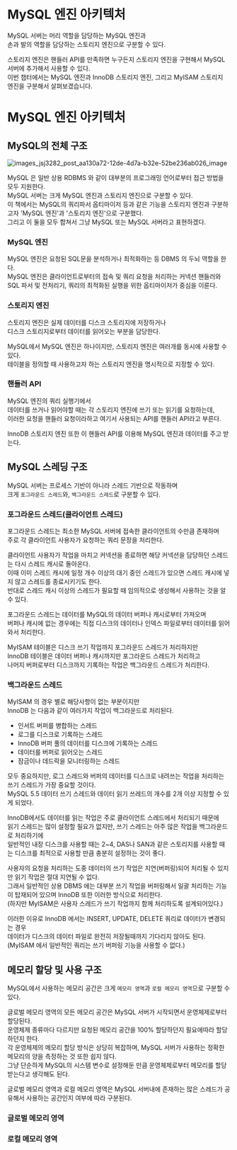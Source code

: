# MySQL 엔진 아키텍처
      
MySQL 서버는 머리 역할을 담당하는 MySQL 엔진과         
손과 발의 역할을 담당하는 스토리지 엔진으로 구분할 수 있다.      
  
스토리지 엔진은 핸들러 API를 만족하면 누구든지 스토리지 엔진을 구현해서 MySQL 서버에 추가해서 사용할 수 있다.        
이번 챕터에서는 MySQL 엔진과 InnoDB 스토리지 엔진, 그리고 MyISAM 스토리지 엔진을 구분해서 살펴보겠습니다.    
    
# MySQL 엔진 아키텍처      
## MySQL의 전체 구조

![images_jsj3282_post_aa130a72-12de-4d7a-b32e-52be236ab026_image](https://user-images.githubusercontent.com/50267433/193463535-1ef89ac4-abda-43f6-b832-eebeabbe4b15.png)

MySQL 은 일반 상용 RDBMS 와 같이 대부분의 프로그래밍 언어로부터 접근 방법을 모두 지원한다.       
MySQL 서버는 크게 MySQL 엔진과 스토리지 엔진으로 구분할 수 있다.         
이 책에서는 MySQL의 쿼리파서 옵티마이저 등과 같은 기능을 스토리지 엔진과 구분하고자 'MySQL 엔진'과 '스토리지 엔진'으로 구분했다.      
그리고 이 둘을 모두 합쳐서 그냥 MySQL 또는 MySQL 서버라고 표현하겠다.        

### MySQL 엔진  
MySQL 엔진은 요청된 SQL문을 분석하거나 최적화하는 등 DBMS 의 두뇌 역할을 한다.   
MySQL 엔진은 클라이언트로부터의 접속 및 쿼리 요청을 처리하는 커넥션 핸들러와    
SQL 파서 및 전처리기, 쿼리의 최적화된 실행을 위한 옵티마이저가 중심을 이룬다.    

### 스토리지 엔진  
스토리지 엔진은 실제 데이터를 디스크 스토리지에 저장하거나    
디스크 스토리지로부터 데이터를 읽어오는 부분을 담당한다.     
  
MySQL에서 MySQL 엔진은 하나이지만, 스토리지 엔진은 여러개를 동시에 사용할 수 있다.     
테이블을 정의할 때 사용하고자 하는 스토리지 엔진을 명시적으로 지정할 수 있다.  
 
### 핸들러 API    
MySQL 엔진의 쿼리 실행기에서      
데이터를 쓰거나 읽어야할 때는 각 스토리지 엔진에 쓰기 또는 읽기를 요청하는데,     
이러한 요청을 핸들러 요청이라하고 여기서 사용되는 API를 핸들러 API라고 부른다.      

InnoDB 스토리지 엔진 또한 이 핸들러 API를 이용해 MySQL 엔진과 데이터를 주고 받는다.  

## MySQL 스레딩 구조   

MySQL 서버는 프로세스 기반이 아니라 스레드 기반으로 작동하며       
크게 `포그라운드 스레드`와, `백그라운드 스레드`로 구분할 수 있다.        

### 포그라운드 스레드(클라이언트 스레드)
포그라운드 스레드는 최소한 MySQL 서버에 접속한 클라이언트의 수만큼 존재하며       
주로 각 클라이언트 사용자가 요청하는 쿼리 문장을 처리한다.      
  
클라이언트 사용자가 작업을 마치고 커넥션을 종료하면 해당 커넥션을 담당하던 스레드는 다시 스레드 캐시로 돌아온다.     
이때 이미 스레드 캐시에 일정 개수 이상의 대기 중인 스레드가 있으면 스레드 캐시에 넣지 않고 스레드를 종료시키기도 한다.   
반대로 스레드 캐시 이상의 스레드가 필요할 때 임의적으로 생성해서 사용하는 것을 알 수 있다.     
  
포그라운드 스레드는 데이터를 MySQL의 데이터 버퍼나 캐시로부터 가져오며     
버퍼나 캐시에 없는 경우에는 직접 디스크의 데이터나 인덱스 파일로부터 데이터를 읽어와서 처리한다.   
 
MyISAM 테이블은 디스크 쓰기 작업까지 포그라운드 스레드가 처리하지만      
InnoDB 테이블은 데이터 버퍼나 캐시까지만 포그라운드 스레드가 처리하고   
나머지 버퍼로부터 디스크까지 기록하는 작업은 백그라운드 스레드가 처리한다.    

### 백그라운드 스레드
MyISAM 의 경우 별로 해당사항이 없는 부분이지만     
InnoDB 는 다음과 같이 여러가지 작업이 백그라운드로 처리된다.     

* 인서트 버퍼를 병합하는 스레드
* 로그를 디스크로 기록하는 스레드
* InnoDB 버퍼 풀의 데이터를 디스크에 기록하는 스레드
* 데이터를 버퍼로 읽어오는 스레드
* 잠금이나 데드락을 모니터링하는 스레드
   
모두 중요하지만, 로그 스레드와 버퍼의 데이터를 디스크로 내려쓰는 작업을 처리하는 쓰기 스레드가 가장 중요할 것이다.       
MySQL 5.5 데이터 쓰기 스레드와 데이터 읽기 쓰레드의 개수를 2개 이상 지정할 수 있게 되었다.    
  
InnoDB에서도 데이터를 읽는 작업은 주로 클라이언트 스레드에서 처리되기 때문에     
읽기 스레드는 많이 설정할 필요가 없지만, 쓰기 스레드는 아주 많은 작업을 백그라운드로 처리하기에   
일반적인 내장 디스크를 사용할 때는 2~4, DAS나 SAN과 같은 스토리지를 사용할 때는 디스크를 최적으로 사용할 만큼 충분히 설정하는 것이 좋다.   
  
사용자의 요청을 처리하는 도중 데이터의 쓰기 작업은 지연(버퍼링)되어 처리될 수 있지만 읽기 작업은 절대 지연될 수 없다.     
그래서 일반적인 상용 DBMS 에는 대부분 쓰기 작업을 버퍼링해서 일괄 처리하는 기능이 탑재되어 있으며 InnoDB 또한 이러한 방식으로 처리한다.    
(하지만 MyISAM은 사용자 스레드가 쓰기 작업까지 함께 처리하도록 설계되어있다.)    

이러한 이유로 InnoDB 에서는 INSERT, UPDATE, DELETE 쿼리로 데이터가 변경되는 경우     
데이터가 디스크의 데이터 파일로 완전히 저장될때까지 기다리지 않아도 된다.    
(MyISAM 에서 일반적인 쿼리는 쓰기 버퍼링 기능을 사용할 수 없다.)   

## 메모리 할당 및 사용 구조   

MySQL에서 사용하는 메모리 공간은 크게 `메모리 영역`과 `로컬 메모리 영역`으로 구분할 수 있다.     
  
글로벌 메모리 영역의 모든 메모리 공간은 MySQL 서버가 시작되면서 운영체제로부터 할당된다.       
운영체제 종류마다 다르지만 요청된 메모리 공간을 100% 할당하던지 필요에따라 할당하던지 한다.       
각 운영체제의 메모리 할당 방식은 상당히 복잡하며, MySQL 서버가 사용하는 정확한 메모리의 양을 측정하는 것 또한 쉽지 않다.  
그냥 단순하게 MySQL의 시스템 변수로 설정해둔 만큼 운영체제로부터 메모리를 할당 받는다고 생각해도 된다.  

글로벌 메모리 영역과 로컬 메모리 영역은 
MySQL 서버내에 존재하는 많은 스레드가 공유해서 사용하는 공간인지 여부에 따라 구분된다.  

### 글로벌 메모리 영역
### 로컬 메모리 영역 

